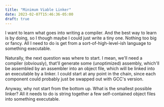 ```yaml
---
title: "Minimum Viable Linker"
date: 2023-02-07T15:46:36-05:00
draft: true
---
```


I want to learn what goes into writing a compiler. And the best way to learn is by doing, so I though maybe I could just write a tiny one. Nothing too big or fancy. All I need to do is get from a sort-of-high-level-ish language to something executable.

Naturally, the next question was where to start. I mean, we'll need a compiler (obviously), that'll generate some (unoptimized) assembly, which'll be assembled by an assembler into an object file, which will be linked into an executable by a linker. I could start at any point in the chain, since each component could probably just be swapped out with GCC's version.

Anyway, why not start from the bottom up. What is the smallest possible linker? All it needs to do is string together a few self-contained object files into something executable.


